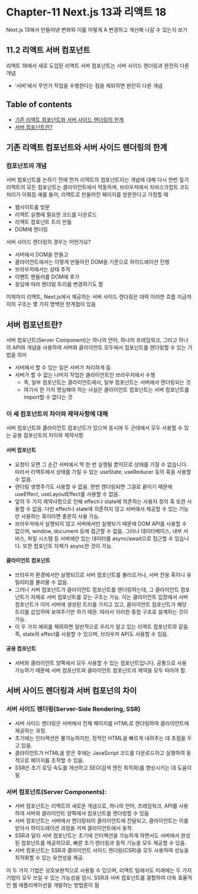# **Chapter-11 Next.js 13과 리액트 18**
Next.js 13에서 만들어낸 변화와 이를 어떻게 A 변경하고 개선해 나갈 수 있는지 보기

## **11.2 리액트 서버 컴포넌트**
리액트 18에서 새로 도입된 리액트 서버 컴포넌트는 서버 사이드 렌더링과 완전히 다른 개념
- ‘서버’에서 무언가 작업을 수행한다는 점을 제외하면 완전히 다른 개념


## Table of contents
- [기존 리액트 컴포넌트와 서버 사이드 렌더링의 한계](#기존-리액트-컴포넌트와-서버-사이드-렌더링의-한계)
- [서버 컴포넌트란?](#서버-컴포넌트란)


## 기존 리액트 컴포넌트와 서버 사이드 렌더링의 한계

### 컴포넌트의 개념
서버 컴포넌트를 논하기 전에 먼저 리액트의 컴포넌트라는 개념에 대해 다시 한번 짚기
리액트의 모든 컴포넌트는 클라이언트에서 작동하며, 브라우저에서 자바스크립트 코드 처리가 이뤄짐
예를 들어, 리액트로 만들어진 페이지를 방문한다고 가정할 때 
- 웹사이트를 방문
- 리액트 실행에 필요한 코드를 다운로드
- 리액트 컴포넌트 트리 만듦
- DOM에 렌더링

서버 사이드 렌더링의 경우는 어떤가요? 
- 서버에서 DOM을 만들고
- 클라이언트에서는 이렇게 만들어진 DOM을 기준으로 하이드레이션 진행
- 브라우저에서는 상태 추적
- 이벤트 핸들러를 DOM에 추가
- 응답에 따라 렌더링 트리를 변경하기도 함

이제까지 리액트, Next.js에서 제공하는 서버 사이드 렌더링은 대략 이러한 흐름
지금까지의 구조는 몇 가지 명백한 한계점이 있음

## 서버 컴포넌트란?
서버 컴포넌트(Server Component)는 하나의 언어, 하나의 프레임워크, 그리고 하나의 API와 개념을 사용하여 서버와 클라이언트 모두에서 컴포넌트를 렌더링할 수 있는 기법을 의미 

- 서버에서 할 수 있는 일은 서버가 처리하게 둠
- 서버가 할 수 없는 나머지 작업은 클라이언트인 브라우저에서 수행
  - 즉, 일부 컴포넌트는 클라이언트에서, 일부 컴포넌트는 서버에서 렌더링되는 것
  - 여기서 한 가지 명심해야 하는 사실은 클라이언트 컴포넌트는 서버 컴포넌트를 import할 수 없다는 것  

### 이 세 컴포넌트의 차이와 제약사항에 대해
서버 컴포넌트와 클라이언트 컴포넌트가 있으며 동시에 두 군데에서 모두 사용할 수 있는 공용 컴포넌트의 차이와 제약사항

#### 서버 컴포넌트
- 요청이 오면 그 순간 서버에서 딱 한 번 실행될 뿐이므로 상태를 가질 수 없습니다. 따라서 리액트에서 상태를 가질 수 있는 useState, useReducer 등의 훅을 사용할 수 없음.
- 렌더링 생명주기도 사용할 수 없음. 한번 렌더링되면 그걸로 끝이기 때문에 useEffect, useLayoutEffect를 사용할 수 없음.
- 앞의 두 가지 제약사항으로 인해 effect나 state에 의존하는 사용자 정의 훅 또한 사용할 수 없음. 다만 effect나 state에 의존하지 않고 서버에서 제공할 수 있는 기능만 사용하는 훅이라면 충분히 사용 가능.
- 브라우저에서 실행되지 않고 서버에서만 실행되기 때문에 DOM API를 사용할 수 없으며, window, document 등에 접근할 수 없음. 그러나 데이터베이스, 내부 서비스, 파일 시스템 등 서버에만 있는 데이터를 async/await으로 접근할 수 있습니다. 또한 컴포넌트 자체가 async한 것이 가능.

#### 클라이언트 컴포넌트
- 브라우저 환경에서만 실행되므로 서버 컴포넌트를 불러오거나, 서버 전용 훅이나 유틸리티를 불러올 수 없음.
- 그러나 서버 컴포넌트가 클라이언트 컴포넌트를 렌더링하는데, 그 클라이언트 컴포넌트가 자체로 서버 컴포넌트를 갖는 구조는 가능. 이는 클라이언트 입장에서 서버 컴포넌트가 이미 서버에 생성된 트리를 가지고 있고, 클라이언트 컴포넌트가 해당 트리를 삽입하여 보여주기만 하기 때문. 따라서 이러한 중첩 구조로 설계하는 것이 가능.
- 이 두 가지 예외를 제외하면 일반적으로 우리가 알고 있는 리액트 컴포넌트와 같음. 즉, state와 effect를 사용할 수 있으며, 브라우저 API도 사용할 수 있음.

#### 공용 컴포넌트
- 서버와 클라이언트 양쪽에서 모두 사용할 수 있는 컴포넌트입니다. 공통으로 사용 가능하기 때문에 서버 컴포넌트와 클라이언트 컴포넌트의 제약을 모두 따라야 함.


## 서버 사이드 렌더링과 서버 컴포넌의 차이

### 서버 사이드 렌더링(Server-Side Rendering, SSR)
- 서버 사이드 렌더링은 서버에서 전체 페이지를 HTML로 렌더링하여 클라이언트에 제공하는 과정.
- 초기에는 인터랙션은 불가능하지만, 정적인 HTML을 빠르게 내려주는 데 초점을 두고 있음.
- 클라이언트가 HTML을 받은 후에는 JavaScript 코드를 다운로드하고 실행하여 동적으로 페이지를 조작할 수 있음.
- SSR은 초기 로딩 속도를 개선하고 SEO(검색 엔진 최적화)를 향상시키는 데 도움이 됨

### 서버 컴포넌트(Server Components):
- 서버 컴포넌트는 리액트의 새로운 개념으로, 하나의 언어, 프레임워크, API를 사용하여 서버와 클라이언트 양쪽에서 컴포넌트를 렌더링할 수 있음
- 서버 컴포넌트는 서버에서 렌더링되어 클라이언트에 전달되고, 클라이언트는 이를 받아서 하이드레이션 과정을 거쳐 클라이언트에서 동작.
- SSR과 달리 서버 컴포넌트는 초기에 인터랙션을 가능하게 하면서도 서버에서 완성된 컴포넌트를 제공하므로, 빠른 초기 렌더링과 동적 기능을 모두 제공할 수 있음.
- 서버 컴포넌트는 SSR과 클라이언트 사이드 렌더링(CSR)을 모두 사용하여 성능을 최적화할 수 있는 유연성을 제공.

이 두 가지 기법은 상호보완적으로 사용될 수 있으며, 리액트 팀에서도 미래에는 두 가지 기법이 모두 쓰일 수 있는 가능성을 암시. SSR과 서버 컴포넌트를 결합하여 더욱 효율적인 웹 애플리케이션을 개발하는 방법론이 됨
